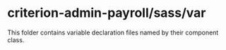 # criterion-admin-payroll/sass/var

This folder contains variable declaration files named by their component class.
